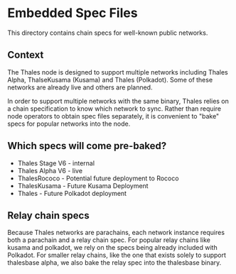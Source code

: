 # Embedded Spec Files

This directory contains chain specs for well-known public networks.

## Context

The Thales node is designed to support multiple networks including Thales Alpha, ThalseKusama
(Kusama) and Thales (Polkadot). Some of these networks are already live and others are planned.

In order to support multiple networks with the same binary, Thales relies on a chain specification
to know which network to sync. Rather than require node operators to obtain spec files separately,
it is convenient to "bake" specs for popular networks into the node.

## Which specs will come pre-baked?

- Thales Stage V6 - internal
- Thales Alpha V6 - live
- ThalesRococo - Potential future deployment to Rococo
- ThalesKusama - Future Kusama Deployment
- Thales - Future Polkadot deployment

## Relay chain specs

Because Thales networks are parachains, each network instance requires both a parachain and a
relay chain spec. For popular relay chains like kusama and polkadot, we rely on the specs being
already included with Polkadot. For smaller relay chains, like the one that exists solely to support
thalesbase alpha, we also bake the relay spec into the thalesbase binary.
